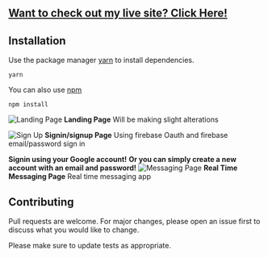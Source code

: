 ## [Want to check out my live site? Click Here!](https://www.chattr.live)

## Installation

Use the package manager [yarn](https://yarnpkg.com/lang/en/) to install dependencies.

```
yarn
```

You can also use [npm](https://npmjs.com)
```
npm install
```


![Landing Page](https://i.imgur.com/3RYaYy0.png)
**Landing Page** Will be making slight alterations

![Sign Up](https://i.imgur.com/tW6RR27.png)
**Signin/signup Page** Using firebase Oauth and firebase email/password sign in

**Signin using your Google account!**
**Or you can simply create a new account with an email and password!**
![Messaging Page](https://i.imgur.com/CuQFwg8.png)
**Real Time Messaging Page** Real time messaging app


## Contributing
Pull requests are welcome. For major changes, please open an issue first to discuss what you would like to change.

Please make sure to update tests as appropriate.

